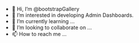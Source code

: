 - 👋 Hi, I’m @bootstrapGallery
- 👀 I’m interested in developing Admin Dashboards.
- 🌱 I’m currently learning ...
- 💞️ I’m looking to collaborate on ...
- 📫 How to reach me ...

<!---
bootstrapGallery/bootstrapGallery is a ✨ special ✨ repository because its `README.md` (this file) appears on your GitHub profile.
You can click the Preview link to take a look at your changes.
--->
